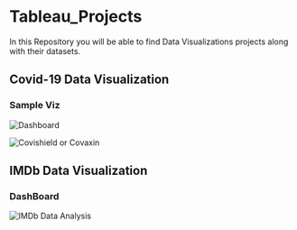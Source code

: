 # Tableau_Projects
In this Repository you will be able to find Data Visualizations projects along with their datasets.

## Covid-19 Data Visualization
### Sample Viz
![Dashboard](https://user-images.githubusercontent.com/66214509/133300772-d5c11420-6269-43d6-9c54-1c4e362fc2f0.png)

![Covishield or Covaxin](https://user-images.githubusercontent.com/66214509/133300903-f3167c5c-5080-4e82-bdd9-93f7e444c4f1.png)

## IMDb Data Visualization
### DashBoard

![IMDb Data Analysis](https://user-images.githubusercontent.com/66214509/133302951-7bcdf918-3fb8-4f4b-84b9-f576aa3cc9a1.png)

